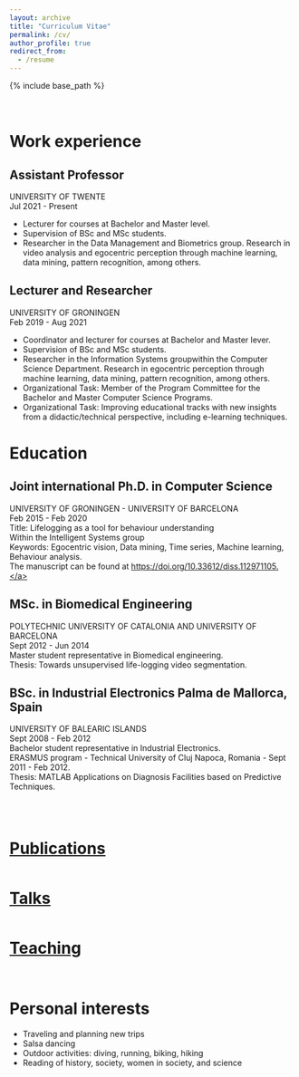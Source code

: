 ```yaml
---
layout: archive
title: "Curriculum Vitae"
permalink: /cv/
author_profile: true
redirect_from:
  - /resume
---
```

{% include base_path %}

<div style="padding-top: 20px;"></div>

# Work experience

## Assistant Professor 
UNIVERSITY OF TWENTE <br>
Jul 2021 - Present <br>
* Lecturer for courses at Bachelor and Master level.<br>
* Supervision of BSc and MSc students.<br>
* Researcher in the Data Management and Biometrics group. Research in video analysis and egocentric perception through machine learning, data mining, pattern recognition, among others.

## Lecturer and Researcher 
UNIVERSITY OF GRONINGEN <br> 
Feb 2019 - Aug 2021 <br>
* Coordinator and lecturer for courses at Bachelor and Master lever. <br>
* Supervision of BSc and MSc students.<br>
* Researcher in the Information Systems groupwithin the Computer Science Department. Research in egocentric perception through machine learning, data mining, pattern recognition, among others. <br>
* Organizational Task: Member of the Program Committee for the Bachelor and Master Computer Science Programs.<br>
* Organizational Task: Improving educational tracks with new insights from a didactic/technical perspective, including e-learning techniques.

# Education
## Joint international Ph.D. in Computer Science
UNIVERSITY OF GRONINGEN - UNIVERSITY OF BARCELONA <br> 
Feb 2015 - Feb 2020 <br>
Title: Lifelogging as a tool for behaviour understanding <br>
Within the Intelligent Systems group <br>
Keywords: Egocentric vision, Data mining, Time series, Machine learning, Behaviour analysis.<br>
The manuscript can be found at <a href="https://doi.org/10.33612/diss.112971105" target="_blank">https://doi.org/10.33612/diss.112971105.</a>

## MSc. in Biomedical Engineering
POLYTECHNIC UNIVERSITY OF CATALONIA AND UNIVERSITY OF BARCELONA <br>
Sept 2012 - Jun 2014 <br>
Master student representative in Biomedical engineering.<br>
Thesis: Towards unsupervised life-logging video segmentation.

## BSc. in Industrial Electronics Palma de Mallorca, Spain
UNIVERSITY OF BALEARIC ISLANDS <br>
Sept 2008 - Feb 2012 <br>
Bachelor student representative in Industrial Electronics. <br>
ERASMUS program - Technical University of Cluj Napoca, Romania - Sept 2011 - Feb 2012. <br>
Thesis: MATLAB Applications on Diagnosis Facilities based on Predictive Techniques.

<div style="padding-top: 15px;"></div>

<h1 style="padding-top: 15px;"><a href="https://estefaniatalavera.github.io/publications/" target="_blank">Publications</a></h1>

<h1 style="padding-top: 15px;"><a href="https://estefaniatalavera.github.io/talks/" target="_blank">Talks</a></h1>

<h1 style="padding-top: 15px;"><a href="https://estefaniatalavera.github.io/teaching/" target="_blank">Teaching</a></h1>

<div style="padding-top: 15px;"></div>


# Personal interests
* Traveling and planning new trips
* Salsa dancing
* Outdoor activities: diving, running, biking, hiking
* Reading of history, society, women in society, and science
